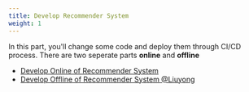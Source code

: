 ```yaml
---
title: Develop Recommender System
weight: 1
---
```


In this part, you'll change some code and deploy them through CI/CD process. There are two seperate parts **online** and **offline**

- [Develop Online of Recommender System](./online/readme)
- [Develop Offline of Recommender System @Liuyong](./offline/readme)